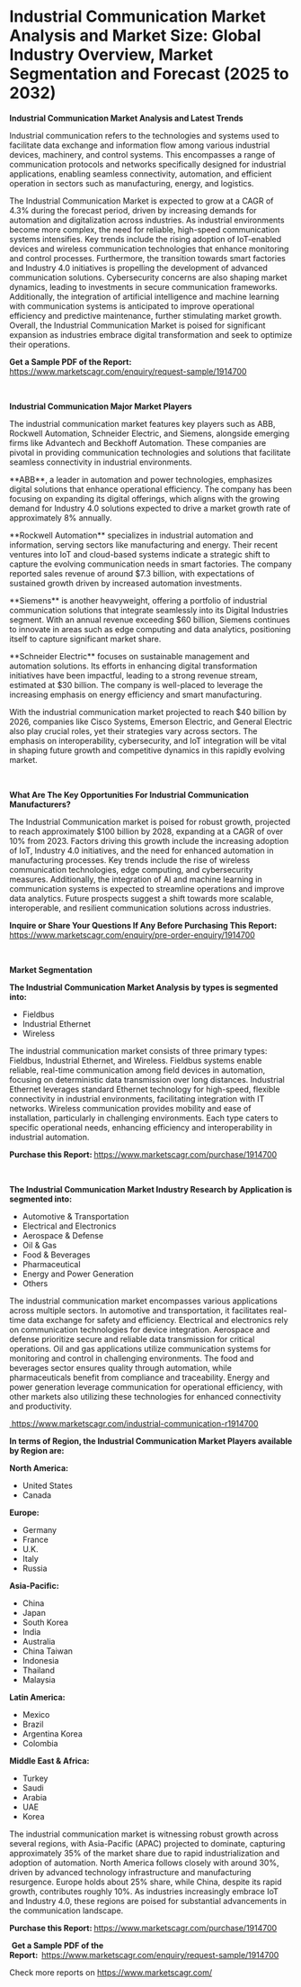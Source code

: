 <p><h1>Industrial Communication Market Analysis and Market Size: Global Industry Overview, Market Segmentation and Forecast (2025 to 2032)</h1></p><p><strong>Industrial Communication Market Analysis and Latest Trends</strong></p>
<p><p>Industrial communication refers to the technologies and systems used to facilitate data exchange and information flow among various industrial devices, machinery, and control systems. This encompasses a range of communication protocols and networks specifically designed for industrial applications, enabling seamless connectivity, automation, and efficient operation in sectors such as manufacturing, energy, and logistics.</p><p>The Industrial Communication Market is expected to grow at a CAGR of 4.3% during the forecast period, driven by increasing demands for automation and digitalization across industries. As industrial environments become more complex, the need for reliable, high-speed communication systems intensifies. Key trends include the rising adoption of IoT-enabled devices and wireless communication technologies that enhance monitoring and control processes. Furthermore, the transition towards smart factories and Industry 4.0 initiatives is propelling the development of advanced communication solutions. Cybersecurity concerns are also shaping market dynamics, leading to investments in secure communication frameworks. Additionally, the integration of artificial intelligence and machine learning with communication systems is anticipated to improve operational efficiency and predictive maintenance, further stimulating market growth. Overall, the Industrial Communication Market is poised for significant expansion as industries embrace digital transformation and seek to optimize their operations.</p></p>
<p><strong>Get a Sample PDF of the Report:&nbsp;</strong> <a href="https://www.marketscagr.com/enquiry/request-sample/1914700?utm_campaign=3221&utm_medium=2&utm_source=Github&utm_content=ia&utm_term=08042025&utm_id=industrial-communication">https://www.marketscagr.com/enquiry/request-sample/1914700</a></p>
<p>&nbsp;</p>
<p><strong>Industrial Communication Major Market Players</strong></p>
<p><p>The industrial communication market features key players such as ABB, Rockwell Automation, Schneider Electric, and Siemens, alongside emerging firms like Advantech and Beckhoff Automation. These companies are pivotal in providing communication technologies and solutions that facilitate seamless connectivity in industrial environments.</p><p>**ABB**, a leader in automation and power technologies, emphasizes digital solutions that enhance operational efficiency. The company has been focusing on expanding its digital offerings, which aligns with the growing demand for Industry 4.0 solutions expected to drive a market growth rate of approximately 8% annually.</p><p>**Rockwell Automation** specializes in industrial automation and information, serving sectors like manufacturing and energy. Their recent ventures into IoT and cloud-based systems indicate a strategic shift to capture the evolving communication needs in smart factories. The company reported sales revenue of around $7.3 billion, with expectations of sustained growth driven by increased automation investments.</p><p>**Siemens** is another heavyweight, offering a portfolio of industrial communication solutions that integrate seamlessly into its Digital Industries segment. With an annual revenue exceeding $60 billion, Siemens continues to innovate in areas such as edge computing and data analytics, positioning itself to capture significant market share. </p><p>**Schneider Electric** focuses on sustainable management and automation solutions. Its efforts in enhancing digital transformation initiatives have been impactful, leading to a strong revenue stream, estimated at $30 billion. The company is well-placed to leverage the increasing emphasis on energy efficiency and smart manufacturing.</p><p>With the industrial communication market projected to reach $40 billion by 2026, companies like Cisco Systems, Emerson Electric, and General Electric also play crucial roles, yet their strategies vary across sectors. The emphasis on interoperability, cybersecurity, and IoT integration will be vital in shaping future growth and competitive dynamics in this rapidly evolving market.</p></p>
<p>&nbsp;</p>
<p><strong>What Are The Key Opportunities For Industrial Communication Manufacturers?</strong></p>
<p><p>The Industrial Communication market is poised for robust growth, projected to reach approximately $100 billion by 2028, expanding at a CAGR of over 10% from 2023. Factors driving this growth include the increasing adoption of IoT, Industry 4.0 initiatives, and the need for enhanced automation in manufacturing processes. Key trends include the rise of wireless communication technologies, edge computing, and cybersecurity measures. Additionally, the integration of AI and machine learning in communication systems is expected to streamline operations and improve data analytics. Future prospects suggest a shift towards more scalable, interoperable, and resilient communication solutions across industries.</p></p>
<p><strong>Inquire or Share Your Questions If Any Before Purchasing This Report:</strong> <a href="https://www.marketscagr.com/enquiry/pre-order-enquiry/1914700?utm_campaign=3221&utm_medium=2&utm_source=Github&utm_content=ia&utm_term=08042025&utm_id=industrial-communication">https://www.marketscagr.com/enquiry/pre-order-enquiry/1914700</a></p>
<p>&nbsp;</p>
<p><strong>Market Segmentation</strong></p>
<p><strong>The Industrial Communication Market Analysis by types is segmented into:</strong></p>
<p><ul><li>Fieldbus</li><li>Industrial Ethernet</li><li>Wireless</li></ul></p>
<p><p>The industrial communication market consists of three primary types: Fieldbus, Industrial Ethernet, and Wireless. Fieldbus systems enable reliable, real-time communication among field devices in automation, focusing on deterministic data transmission over long distances. Industrial Ethernet leverages standard Ethernet technology for high-speed, flexible connectivity in industrial environments, facilitating integration with IT networks. Wireless communication provides mobility and ease of installation, particularly in challenging environments. Each type caters to specific operational needs, enhancing efficiency and interoperability in industrial automation.</p></p>
<p><strong>Purchase this Report:&nbsp;</strong><a href="https://www.marketscagr.com/purchase/1914700?utm_campaign=3221&utm_medium=2&utm_source=Github&utm_content=ia&utm_term=08042025&utm_id=industrial-communication">https://www.marketscagr.com/purchase/1914700</a></p>
<p>&nbsp;</p>
<p><strong>The Industrial Communication Market Industry Research by Application is segmented into:</strong></p>
<p><ul><li>Automotive & Transportation</li><li>Electrical and Electronics</li><li>Aerospace & Defense</li><li>Oil & Gas</li><li>Food & Beverages</li><li>Pharmaceutical</li><li>Energy and Power Generation</li><li>Others</li></ul></p>
<p><p>The industrial communication market encompasses various applications across multiple sectors. In automotive and transportation, it facilitates real-time data exchange for safety and efficiency. Electrical and electronics rely on communication technologies for device integration. Aerospace and defense prioritize secure and reliable data transmission for critical operations. Oil and gas applications utilize communication systems for monitoring and control in challenging environments. The food and beverages sector ensures quality through automation, while pharmaceuticals benefit from compliance and traceability. Energy and power generation leverage communication for operational efficiency, with other markets also utilizing these technologies for enhanced connectivity and productivity.</p></p>
<p><a href="https://www.marketscagr.com/industrial-communication-r1914700?utm_campaign=3221&utm_medium=2&utm_source=Github&utm_content=ia&utm_term=08042025&utm_id=industrial-communication">&nbsp;https://www.marketscagr.com/industrial-communication-r1914700</a></p>
<p><strong>In terms of Region, the Industrial Communication Market Players available by Region are:</strong></p>
<p>
    <p> <strong> North America: </strong>
        <ul>
            <li>United States</li>
            <li>Canada</li>
        </ul>
        </p> 
    <p> <strong> Europe: </strong>
        <ul>
            <li>Germany</li>
            <li>France</li>
            <li>U.K.</li>
            <li>Italy</li>
            <li>Russia</li>
        </ul>
        </p> 
    <p> <strong> Asia-Pacific: </strong>
        <ul>
            <li>China</li>
            <li>Japan</li>
            <li>South Korea</li>
            <li>India</li>
            <li>Australia</li>
            <li>China Taiwan</li>
            <li>Indonesia</li>
            <li>Thailand</li>
            <li>Malaysia</li>
        </ul>
        </p> 
    <p> <strong> Latin America: </strong>
        <ul>
            <li>Mexico</li>
            <li>Brazil</li>
            <li>Argentina Korea</li>
            <li>Colombia</li>
        </ul>
        </p> 
    <p> <strong> Middle East & Africa: </strong>
        <ul>
            <li>Turkey</li>
            <li>Saudi</li>
            <li>Arabia</li>
            <li>UAE</li>
            <li>Korea</li>
        </ul>
    </p>
    </p>
<p><p>The industrial communication market is witnessing robust growth across several regions, with Asia-Pacific (APAC) projected to dominate, capturing approximately 35% of the market share due to rapid industrialization and adoption of automation. North America follows closely with around 30%, driven by advanced technology infrastructure and manufacturing resurgence. Europe holds about 25% share, while China, despite its rapid growth, contributes roughly 10%. As industries increasingly embrace IoT and Industry 4.0, these regions are poised for substantial advancements in the communication landscape.</p></p>
<p><strong>Purchase this Report: </strong><a href="https://www.marketscagr.com/purchase/1914700?utm_campaign=3221&utm_medium=2&utm_source=Github&utm_content=ia&utm_term=08042025&utm_id=industrial-communication">https://www.marketscagr.com/purchase/1914700</a></p>
<p>&nbsp;<strong>Get a Sample PDF of the Report:&nbsp;&nbsp;</strong><a href="https://www.marketscagr.com/enquiry/request-sample/1914700?utm_campaign=3221&utm_medium=2&utm_source=Github&utm_content=ia&utm_term=08042025&utm_id=industrial-communication">https://www.marketscagr.com/enquiry/request-sample/1914700</a></p>
<p><strong></strong></p>
<p>Check more reports on <a href="https://www.marketscagr.com/?utm_campaign=3221&utm_medium=2&utm_source=Github&utm_content=ia&utm_term=08042025&utm_id=industrial-communication">https://www.marketscagr.com/</a></p>